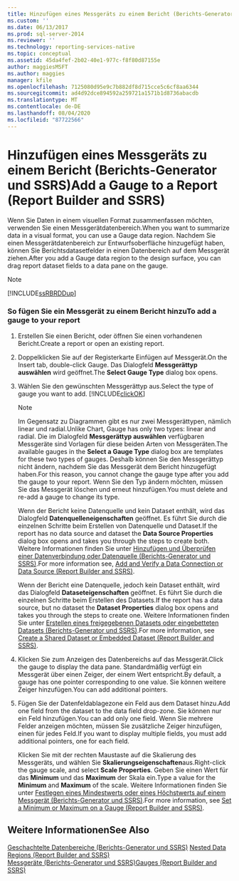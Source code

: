 ```yaml
---
title: Hinzufügen eines Messgeräts zu einem Bericht (Berichts-Generator und SSRS) | Microsoft-Dokumentation
ms.custom: ''
ms.date: 06/13/2017
ms.prod: sql-server-2014
ms.reviewer: ''
ms.technology: reporting-services-native
ms.topic: conceptual
ms.assetid: 45da4fef-2b02-40e1-977c-f8f80d87155e
author: maggiesMSFT
ms.author: maggies
manager: kfile
ms.openlocfilehash: 7125080d95e9c7b882df8d715cce5c6cf8aa6344
ms.sourcegitcommit: ad4d92dce894592a259721a1571b1d8736abacdb
ms.translationtype: MT
ms.contentlocale: de-DE
ms.lasthandoff: 08/04/2020
ms.locfileid: "87722566"
---
```

# <a name="add-a-gauge-to-a-report-report-builder-and-ssrs"></a><span data-ttu-id="122dc-102">Hinzufügen eines Messgeräts zu einem Bericht (Berichts-Generator und SSRS)</span><span class="sxs-lookup"><span data-stu-id="122dc-102">Add a Gauge to a Report (Report Builder and SSRS)</span></span>
  <span data-ttu-id="122dc-103">Wenn Sie Daten in einem visuellen Format zusammenfassen möchten, verwenden Sie einen Messgerätdatenbereich.</span><span class="sxs-lookup"><span data-stu-id="122dc-103">When you want to summarize data in a visual format, you can use a Gauge data region.</span></span> <span data-ttu-id="122dc-104">Nachdem Sie einen Messgerätdatenbereich zur Entwurfsoberfläche hinzugefügt haben, können Sie Berichtsdatasetfelder in einen Datenbereich auf dem Messgerät ziehen.</span><span class="sxs-lookup"><span data-stu-id="122dc-104">After you add a Gauge data region to the design surface, you can drag report dataset fields to a data pane on the gauge.</span></span>  
  
> [!NOTE]  
>  [!INCLUDE[ssRBRDDup](../../includes/ssrbrddup-md.md)]  
  
### <a name="to-add-a-gauge-to-your-report"></a><span data-ttu-id="122dc-105">So fügen Sie ein Messgerät zu einem Bericht hinzu</span><span class="sxs-lookup"><span data-stu-id="122dc-105">To add a gauge to your report</span></span>  
  
1.  <span data-ttu-id="122dc-106">Erstellen Sie einen Bericht, oder öffnen Sie einen vorhandenen Bericht.</span><span class="sxs-lookup"><span data-stu-id="122dc-106">Create a report or open an existing report.</span></span>  
  
2.  <span data-ttu-id="122dc-107">Doppelklicken Sie auf der Registerkarte Einfügen auf Messgerät.</span><span class="sxs-lookup"><span data-stu-id="122dc-107">On the Insert tab, double-click Gauge.</span></span> <span data-ttu-id="122dc-108">Das Dialogfeld **Messgerättyp auswählen** wird geöffnet.</span><span class="sxs-lookup"><span data-stu-id="122dc-108">The **Select Gauge Type** dialog box opens.</span></span>  
  
3.  <span data-ttu-id="122dc-109">Wählen Sie den gewünschten Messgerättyp aus.</span><span class="sxs-lookup"><span data-stu-id="122dc-109">Select the type of gauge you want to add.</span></span> [!INCLUDE[clickOK](../../includes/clickok-md.md)]  
  
    > [!NOTE]  
    >  <span data-ttu-id="122dc-110">Im Gegensatz zu Diagrammen gibt es nur zwei Messgerättypen, nämlich linear und radial.</span><span class="sxs-lookup"><span data-stu-id="122dc-110">Unlike Chart, Gauge has only two types: linear and radial.</span></span> <span data-ttu-id="122dc-111">Die im Dialogfeld **Messgerättyp auswählen** verfügbaren Messgeräte sind Vorlagen für diese beiden Arten von Messgeräten.</span><span class="sxs-lookup"><span data-stu-id="122dc-111">The available gauges in the **Select a Gauge Type** dialog box are templates for these two types of gauges.</span></span> <span data-ttu-id="122dc-112">Deshalb können Sie den Messgerättyp nicht ändern, nachdem Sie das Messgerät dem Bericht hinzugefügt haben.</span><span class="sxs-lookup"><span data-stu-id="122dc-112">For this reason, you cannot change the gauge type after you add the gauge to your report.</span></span> <span data-ttu-id="122dc-113">Wenn Sie den Typ ändern möchten, müssen Sie das Messgerät löschen und erneut hinzufügen.</span><span class="sxs-lookup"><span data-stu-id="122dc-113">You must delete and re-add a gauge to change its type.</span></span>  
  
     <span data-ttu-id="122dc-114">Wenn der Bericht keine Datenquelle und kein Dataset enthält, wird das Dialogfeld **Datenquelleneigenschaften** geöffnet. Es führt Sie durch die einzelnen Schritte beim Erstellen von Datenquelle und Dataset.</span><span class="sxs-lookup"><span data-stu-id="122dc-114">If the report has no data source and dataset the **Data Source Properties** dialog box opens and takes you through the steps to create both.</span></span> <span data-ttu-id="122dc-115">Weitere Informationen finden Sie unter [Hinzufügen und Überprüfen einer Datenverbindung oder Datenquelle &#40;Berichts-Generator und SSRS&#41;](../report-data/add-and-verify-a-data-connection-report-builder-and-ssrs.md).</span><span class="sxs-lookup"><span data-stu-id="122dc-115">For more information see, [Add and Verify a Data Connection or Data Source &#40;Report Builder and SSRS&#41;](../report-data/add-and-verify-a-data-connection-report-builder-and-ssrs.md).</span></span>  
  
     <span data-ttu-id="122dc-116">Wenn der Bericht eine Datenquelle, jedoch kein Dataset enthält, wird das Dialogfeld **Dataseteigenschaften** geöffnet. Es führt Sie durch die einzelnen Schritte beim Erstellen des Datasets.</span><span class="sxs-lookup"><span data-stu-id="122dc-116">If the report has a data source, but no dataset the **Dataset Properties** dialog box opens and takes you through the steps to create one.</span></span> <span data-ttu-id="122dc-117">Weitere Informationen finden Sie unter [Erstellen eines freigegebenen Datasets oder eingebetteten Datasets &#40;Berichts-Generator und SSRS&#41;](../report-data/create-a-shared-dataset-or-embedded-dataset-report-builder-and-ssrs.md).</span><span class="sxs-lookup"><span data-stu-id="122dc-117">For more information, see [Create a Shared Dataset or Embedded Dataset &#40;Report Builder and SSRS&#41;](../report-data/create-a-shared-dataset-or-embedded-dataset-report-builder-and-ssrs.md).</span></span>  
  
4.  <span data-ttu-id="122dc-118">Klicken Sie zum Anzeigen des Datenbereichs auf das Messgerät.</span><span class="sxs-lookup"><span data-stu-id="122dc-118">Click the gauge to display the data pane.</span></span> <span data-ttu-id="122dc-119">Standardmäßig verfügt ein Messgerät über einen Zeiger, der einem Wert entspricht.</span><span class="sxs-lookup"><span data-stu-id="122dc-119">By default, a gauge has one pointer corresponding to one value.</span></span> <span data-ttu-id="122dc-120">Sie können weitere Zeiger hinzufügen.</span><span class="sxs-lookup"><span data-stu-id="122dc-120">You can add additional pointers.</span></span>  
  
5.  <span data-ttu-id="122dc-121">Fügen Sie der Datenfeldablagezone ein Feld aus dem Dataset hinzu.</span><span class="sxs-lookup"><span data-stu-id="122dc-121">Add one field from the dataset to the data field drop-zone.</span></span> <span data-ttu-id="122dc-122">Sie können nur ein Feld hinzufügen.</span><span class="sxs-lookup"><span data-stu-id="122dc-122">You can add only one field.</span></span> <span data-ttu-id="122dc-123">Wenn Sie mehrere Felder anzeigen möchten, müssen Sie zusätzliche Zeiger hinzufügen, einen für jedes Feld.</span><span class="sxs-lookup"><span data-stu-id="122dc-123">If you want to display multiple fields, you must add additional pointers, one for each field.</span></span>  
  
     <span data-ttu-id="122dc-124">Klicken Sie mit der rechten Maustaste auf die Skalierung des Messgeräts, und wählen Sie **Skalierungseigenschaften**aus.</span><span class="sxs-lookup"><span data-stu-id="122dc-124">Right-click the gauge scale, and select **Scale Properties**.</span></span> <span data-ttu-id="122dc-125">Geben Sie einen Wert für das **Minimum** und das **Maximum** der Skala ein.</span><span class="sxs-lookup"><span data-stu-id="122dc-125">Type a value for the **Minimum** and **Maximum** of the scale.</span></span> <span data-ttu-id="122dc-126">Weitere Informationen finden Sie unter [Festlegen eines Mindestwerts oder eines Höchstwerts auf einem Messgerät (Berichts-Generator und SSRS)](set-a-minimum-or-maximum-on-a-gauge-report-builder-and-ssrs.md).</span><span class="sxs-lookup"><span data-stu-id="122dc-126">For more information, see [Set a Minimum or Maximum on a Gauge &#40;Report Builder and SSRS&#41;](set-a-minimum-or-maximum-on-a-gauge-report-builder-and-ssrs.md).</span></span>  
  
## <a name="see-also"></a><span data-ttu-id="122dc-127">Weitere Informationen</span><span class="sxs-lookup"><span data-stu-id="122dc-127">See Also</span></span>  
 <span data-ttu-id="122dc-128">[Geschachtelte Datenbereiche &#40;Berichts-Generator und SSRS&#41;](nested-data-regions-report-builder-and-ssrs.md) </span><span class="sxs-lookup"><span data-stu-id="122dc-128">[Nested Data Regions &#40;Report Builder and SSRS&#41;](nested-data-regions-report-builder-and-ssrs.md) </span></span>  
 [<span data-ttu-id="122dc-129">Messgeräte &#40;Berichts-Generator und SSRS&#41;</span><span class="sxs-lookup"><span data-stu-id="122dc-129">Gauges &#40;Report Builder and SSRS&#41;</span></span>](gauges-report-builder-and-ssrs.md)  
  
  
